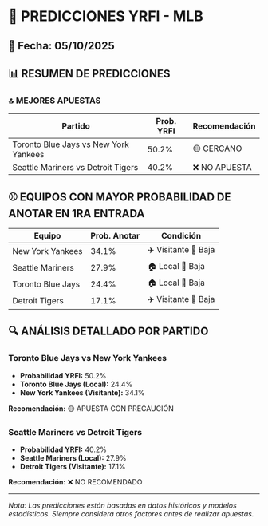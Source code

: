 # 🚀 PREDICCIONES YRFI - MLB

## 📅 Fecha: 05/10/2025

## 📊 RESUMEN DE PREDICCIONES

### 🔝 MEJORES APUESTAS

| Partido | Prob. YRFI | Recomendación |
|---------|------------|---------------|
| Toronto Blue Jays vs New York Yankees | 50.2% | 🟡 CERCANO |
| Seattle Mariners vs Detroit Tigers | 40.2% | ❌ NO APUESTA |

## ⚾ EQUIPOS CON MAYOR PROBABILIDAD DE ANOTAR EN 1RA ENTRADA

| Equipo | Prob. Anotar | Condición |
|--------|--------------|-----------|
| New York Yankees | 34.1% | ✈️ Visitante 🔴 Baja |
| Seattle Mariners | 27.9% | 🏠 Local 🔴 Baja |
| Toronto Blue Jays | 24.4% | 🏠 Local 🔴 Baja |
| Detroit Tigers | 17.1% | ✈️ Visitante 🔴 Baja |

## 🔍 ANÁLISIS DETALLADO POR PARTIDO

### Toronto Blue Jays vs New York Yankees
- **Probabilidad YRFI:** 50.2%
- **Toronto Blue Jays (Local):** 24.4%
- **New York Yankees (Visitante):** 34.1%

**Recomendación:** 🟡 APUESTA CON PRECAUCIÓN

### Seattle Mariners vs Detroit Tigers
- **Probabilidad YRFI:** 40.2%
- **Seattle Mariners (Local):** 27.9%
- **Detroit Tigers (Visitante):** 17.1%

**Recomendación:** ❌ NO RECOMENDADO

---
*Nota: Las predicciones están basadas en datos históricos y modelos estadísticos.
Siempre considera otros factores antes de realizar apuestas.*
